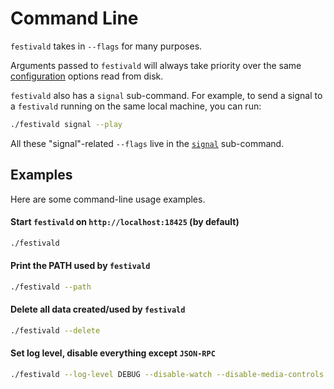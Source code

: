 # Command Line
`festivald` takes in `--flags` for many purposes.

Arguments passed to `festivald` will always take priority over the same [configuration](../config.md) options read from disk.

`festivald` also has a `signal` sub-command. For example, to send a signal to a `festivald` running on the same local machine, you can run:
```bash
./festivald signal --play
```
All these "signal"-related `--flags` live in the [`signal`](signal.md) sub-command.

## Examples
Here are some command-line usage examples.

#### Start `festivald` on `http://localhost:18425` (by default)
```bash
./festivald
```

#### Print the PATH used by `festivald`
```bash
./festivald --path
```

#### Delete all data created/used by `festivald`
```bash
./festivald --delete
```

#### Set log level, disable everything except `JSON-RPC`
```bash
./festivald --log-level DEBUG --disable-watch --disable-media-controls --disable-rest --disable-docs
```
